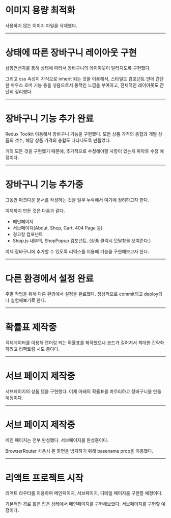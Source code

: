 # 이미지 용량 최적화

사용하지 않는 이미지 파일을 삭제했다.

---------

# 상태에 따른 장바구니 레이아웃 구현

삼항연산자를 통해 상태에 따라서 장바구니의 레이아웃이 달라지도록 구현했다.

그리고 css 속성이 자식으로 inherit 되는 것을 이용해서, 스타일드 컴포넌트 안에 간단한 마우스 호버 기능 등을 넣음으로서 동적인 느낌을 부여하고, 전체적인 레이아웃도 간단히 정리했다.

---------

# 장바구니 기능 추가 완료

Redux Toolkit 이용해서 장바구니 기능을 구현했다. 모든 상품 가격의 총합과 개별 상품의 갯수, 해당 상품 가격의 총합도 나타나도록 만들었다.

거의 모든 것을 구현했기 때문에, 추가적으로 수정해야할 사항이 있는지 파악후 수정 예정이다.

---------

# 장바구니 기능 추가중

그동안 마크다운 문서를 작성하는 것을 일부 누락해서 여기에 정리하고자 한다.

이제까지 만든 것은 다음과 같다.
- 메인페이지
- 서브페이지(About, Shop, Cart, 404 Page 등)
- 경고창 컴포넌트
- Shop.js 내부의, ShopPopup 컴포넌트. (상품 클릭시 모달창을 보여준다.)

이제 장바구니에 추가할 수 있도록 리덕스를 이용해 기능을 구현해보고자 한다.

---------

# 다른 환경에서 설정 완료

주말 작업을 위해 다른 환경에서 설정을 완료했다. 정상적으로 commit되고 deploy되나 실험해보기로 한다.

---------

# 확률표 제작중

객체데이터를 이용해 렌더링 되는 확률표를 제작했으나 코드가 길어져서 최대한 간략화하려고 리팩토링 시도 중이다.

---------

# 서브 페이지 제작중

서브페이지의 상품 탭을 구현했다. 이제 아래의 확률표를 마무리하고 장바구니를 만들 예정이다.

---------

# 서브 페이지 제작중

메인 페이지는 전부 완성했다. 서브페이지를 완성중이다.

BrowserRouter 사용시 흰 화면을 방지하기 위해 basename prop을 이용했다.

---------

# 리액트 프로젝트 시작

리액트 라우터를 이용하여 메인페이지, 서브페이지, 디테일 페이지를 구현할 예정이다.

기본적인 경로 틀은 잡은 상태에서 메인페이지를 구현해보았다. 서브페이지를 구현할 예정이다.